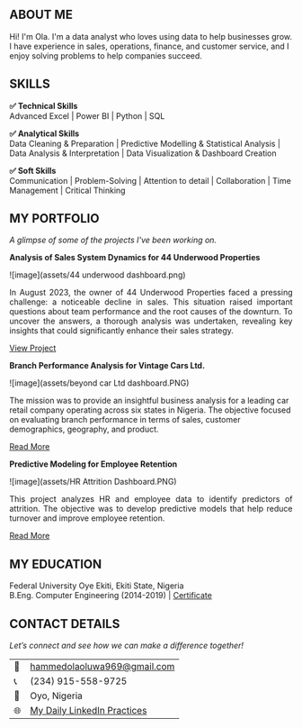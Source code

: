 ## ABOUT ME
Hi! I'm Ola. I'm a data analyst who loves using data to help businesses grow. I have experience in sales, operations, finance, and customer service, and I enjoy solving problems to help companies succeed.


## SKILLS

**✅ Technical Skills**  
Advanced Excel | Power BI | Python | SQL

**✅ Analytical Skills**  
Data Cleaning & Preparation | Predictive Modelling & Statistical Analysis | Data Analysis & Interpretation | Data Visualization & Dashboard Creation

**✅ Soft Skills**  
Communication | Problem-Solving | Attention to detail | Collaboration | Time Management | Critical Thinking  


## MY PORTFOLIO 
*A glimpse of some of the projects I've been working on.*

**Analysis of Sales System Dynamics for 44 Underwood Properties**

![image](assets/44 underwood dashboard.png)

<div style="text-align: justify;">
In August 2023, the owner of 44 Underwood Properties faced a pressing challenge: a noticeable decline in sales. This situation raised important questions about team performance and the root causes of the downturn. To uncover the answers, a thorough analysis was undertaken, revealing key insights that could significantly enhance their sales strategy.

[View Project](https://(https://mega.nz/folder/FskUDKwT#MJ7LCyWO1klu9QgsOwJbPA)/)
</div>


**Branch Performance Analysis for Vintage Cars Ltd.**

![image](assets/beyond car Ltd dashboard.PNG)

The mission was to provide an insightful business analysis for a leading car retail company operating across six states in Nigeria. The objective focused on evaluating branch performance in terms of sales, customer demographics, geography, and product.

[Read More](https://www.linkedin.com/pulse/predictive-modeling-hypothesis-testing-using-titanic-dataset-anietie/)

**Predictive Modeling for Employee Retention**

![image](assets/HR Attrition Dashboard.PNG)

<div style="text-align: justify;">
This project analyzes HR and employee data to identify predictors of attrition. The objective was to develop predictive models that help reduce turnover and improve employee retention.
</div>

[Read More](https://www.linkedin.com/pulse/predictive-modeling-hypothesis-testing-using-titanic-dataset-anietie/)


## MY EDUCATION
Federal University Oye Ekiti, Ekiti State, Nigeria  
B.Eng. Computer Engineering  (2014-2019) | [Certificate](https://drive.google.com/file/d/164QECeWFPIa7Ome2VXdSVp8Dy26qdErQ/view?usp=sharing)


## CONTACT DETAILS
*Let’s connect and see how we can make a difference together!*
<table>
  <tbody>
    <tr>
      <td>📧</td>
      <td><a href="mailto:hammedolaoluwa969@gmail.com">hammedolaoluwa969@gmail.com</a></td>
    </tr>
    <tr>
      <td>📞</td>
      <td>(234) 915-558-9725</td>
    </tr>
    <tr>
      <td>📍</td>
      <td>Oyo, Nigeria</td>
    </tr>
    <tr>
      <td>🌐</td>
      <td><a href="www.linkedin.com/in/hammedolaoluwa">My Daily LinkedIn Practices</a></td>
    </tr>
